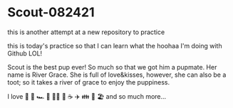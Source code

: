 # Scout-082421
this is another attempt at a new repository to practice 

this is today's practice so that I can learn what the hoohaa I'm doing with Github LOL!

Scout is the best pup ever! So much so that we got him a pupmate. 
Her name is River Grace. She is full of love&kisses, however, she can also be a toot; 
so it takes a river of grace to enjoy the puppiness. 

I love 🙏 🐾 🏎️ 🐎 🍕🍷 💃 ☕ ✈️ 👪 🌴 🏖️ and so much more...

